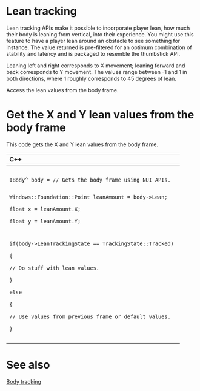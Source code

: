 Lean tracking  
=============  

Lean tracking APIs make it possible to incorporate player lean, how much their body is leaning from vertical, into their experience. You might use this feature to have a player lean around an obstacle to see something for instance. The value returned is pre-filtered for an optimum combination of stability and latency and is packaged to resemble the thumbstick API.  

Leaning left and right corresponds to X movement; leaning forward and back corresponds to Y movement. The values range between -1 and 1 in both directions, where 1 roughly corresponds to 45 degrees of lean.  

Access the lean values from the body frame.  

<span id="ID4EQ"></span>

Get the X and Y lean values from the body frame  
===============================================  

This code gets the X and Y lean values from the body frame.  

<table>
<colgroup>
<col width="100%" />
</colgroup>
<thead>
<tr class="header">
<th align="left">C++</th>
</tr>
</thead>
<tbody>
<tr class="odd">
<td align="left"><pre><code>
IBody^ body = // Gets the body frame using NUI APIs.  

Windows::Foundation::Point leanAmount = body-&gt;Lean;  
float x = leanAmount.X;  
float y = leanAmount.Y;  

if(body-&gt;LeanTrackingState == TrackingState::Tracked)  
{  
  // Do stuff with lean values.  
}  
else  
{  
  // Use values from previous frame or default values.  
}</code></pre></td>
</tr>
</tbody>
</table>

<span id="ID4E1"></span>

See also  
========  

[Body tracking](Body_tracking.md)  



<!--Please do not edit the data in the comment block below.-->
<!--
TOCTitle : Lean tracking
RLTitle : Lean tracking
KeywordA : O:Microsoft.Kinect.k4w_nui_lean_tracking
KeywordA : e19ad7ee-bac5-3277-3092-92a3efb2842d
KeywordK : Lean tracking
AssetID : e19ad7ee-bac5-3277-3092-92a3efb2842d
Locale : en-us
CommunityContent : 1
TopicType : kbOrient
DocSet : K4Wv2
ProjType : K4Wv2Proj
Technology : Kinect for Windows
Product : Kinect for Windows SDK v2
productversion : 20
-->
